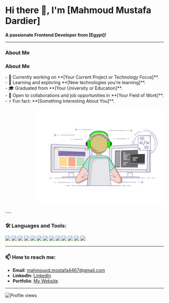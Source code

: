 # Hi there 👋, I'm [Mahmoud Mustafa Dardier]

**A passionate Frontend Developer from [Egypt]!**

---

### About Me
### About Me
<p align="left">
- 🚀 Currently working on **[Your Current Project or Technology Focus]**.<br>
- 🌱 Learning and exploring **[New technologies you're learning]**.<br>
- 🎓 Graduated from **[Your University or Education]**.<br>
- 💼 Open to collaborations and job opportunities in **[Your Field of Work]**.<br>
- ⚡ Fun fact: **[Something Interesting About You]**.
</p>

<p align="right">
    <img src="https://raw.githubusercontent.com/devSouvik/devSouvik/master/gif3.gif" alt="Developer at work" width="400" />
</p>
---

### 🛠️ Languages and Tools:
<p align="left">
   <img src="https://img.shields.io/badge/HTML5-E34F26?style=for-the-badge&logo=html5&logoColor=white" />
    <img src="https://img.shields.io/badge/CSS3-1572B6?style=for-the-badge&logo=css3&logoColor=white" />
    <img src="https://img.shields.io/badge/JavaScript-F7DF1E?style=for-the-badge&logo=javascript&logoColor=black" />
    <img src="https://img.shields.io/badge/TypeScript-007ACC?style=for-the-badge&logo=typescript&logoColor=white" />
    <img src="https://img.shields.io/badge/React-61DAFB?style=for-the-badge&logo=react&logoColor=black" />
    <img src="https://img.shields.io/badge/Redux-764ABC?style=for-the-badge&logo=redux&logoColor=white" />
    <img src="https://img.shields.io/badge/Next.js-000000?style=for-the-badge&logo=nextdotjs&logoColor=white" />
    <img src="https://img.shields.io/badge/TailwindCSS-38B2AC?style=for-the-badge&logo=tailwind-css&logoColor=white" />
    <img src="https://img.shields.io/badge/Bootstrap-7952B3?style=for-the-badge&logo=bootstrap&logoColor=white" />
    <img src="https://img.shields.io/badge/Sass-CC6699?style=for-the-badge&logo=sass&logoColor=white" />
    <img src="https://img.shields.io/badge/Material_UI-0081CB?style=for-the-badge&logo=mui&logoColor=white" />
    <img src="https://img.shields.io/badge/Styled_Components-DB7093?style=for-the-badge&logo=styled-components&logoColor=white" />
    <img src="https://img.shields.io/badge/Figma-F24E1E?style=for-the-badge&logo=figma&logoColor=white" />
</p>

---

### 📫 How to reach me:
- **Email**: [mahmouod.mostafa4467@gmail.com](mailto:mahmoud.mostafa4467@gmail.com)
- **LinkedIn**: [LinkedIn](https://www.linkedin.com/in/mahmoud-dardier-642434188/)
- **Portfolio**: [My Website](https://yourwebsite.com)

---




![Profile views](https://komarev.com/ghpvc/?username=Mmostafa1999&color=green)
